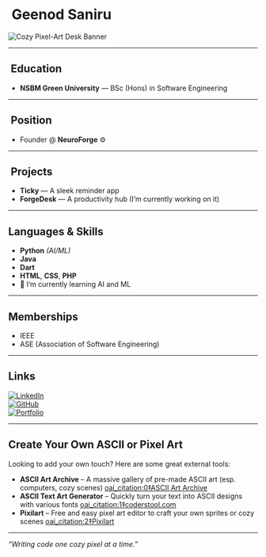 # ​​​ Geenod Saniru

![Cozy Pixel-Art Desk Banner](https://easy-peasy.ai/ai-image-generator/images/pixel-art-person-gaming-pc-play-computer-now)

---

## ​ Education  
- **NSBM Green University** — BSc (Hons) in Software Engineering  

---

## ​ Position  
- Founder @ **NeuroForge** ⚙️  

---

## ​ Projects  
- **Ticky** — A sleek reminder app  
- **ForgeDesk** — A productivity hub (I’m currently working on it)

---

##  Languages & Skills  
- **Python** *(AI/ML)*  
- **Java**  
- **Dart**  
- **HTML**, **CSS**, **PHP**
- 🌱 I’m currently learning AI and ML 

---

##  Memberships  
- IEEE  
- ASE (Association of Software Engineering)  

---

##  Links  
[![LinkedIn](https://img.shields.io/badge/LinkedIn-blue?style=flat&logo=linkedin)]((https://www.linkedin.com/in/geenod-saniru-4220141b7/))  
[![GitHub](https://img.shields.io/badge/GitHub-black?style=flat&logo=github)]((https://github.com/GeenodSaniru))  
[![Portfolio](https://img.shields.io/badge/Portfolio-grey?style=flat&logo=firefox)]([https://yourportfolio.com](https://devquestjournal.wordpress.com/))  

---

##  Create Your Own ASCII or Pixel Art  
Looking to add your own touch? Here are some great external tools:

- **ASCII Art Archive** – A massive gallery of pre-made ASCII art (esp. computers, cozy scenes)  [oai_citation:0‡ASCII Art Archive](https://www.asciiart.eu/?utm_source=chatgpt.com)  
- **ASCII Text Art Generator** – Quickly turn your text into ASCII designs with various fonts  [oai_citation:1‡coderstool.com](https://www.coderstool.com/ascii-text-art-generator?utm_source=chatgpt.com)  
- **Pixilart** – Free and easy pixel art editor to craft your own sprites or cozy scenes  [oai_citation:2‡Pixilart](https://www.pixilart.com/draw?utm_source=chatgpt.com)  

---

*“Writing code one cozy pixel at a time.”*





<!--
**GeenodSaniru/GeenodSaniru** is a ✨ _special_ ✨ repository because its `README.md` (this file) appears on your GitHub profile.

Here are some ideas to get you started:

- 🔭 I’m currently working on ...
- 🌱 I’m currently learning ...
- 👯 I’m looking to collaborate on ...
- 🤔 I’m looking for help with ...
- 💬 Ask me about ...
- 📫 How to reach me: ...
- 😄 Pronouns: ...
- ⚡ Fun fact: ...
-->
